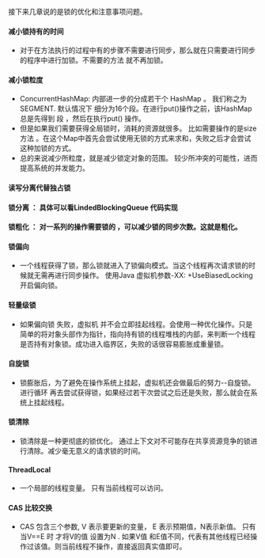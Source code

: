 接下来几章说的是锁的优化和注意事项问题。
#### 减小锁持有的时间
- 对于在方法执行的过程中有的步骤不需要进行同步，那么就在只需要进行同步的程序中进行加锁。不需要的方法 就不再加锁。
#### 减小锁粒度
- ConcurrentHashMap: 内部进一步的分成若干个 HashMap 。 我们称之为 SEGMENT.  默认情况下 细分为16个段。在进行put()操作之前，该HashMap 总是先得到 段 ，然后在执行put() 操作。
- 但是如果我们需要获得全局锁时，消耗的资源就很多。 比如需要操作的是size方法 。在这个Map中首先会尝试使用无锁的方式来求和，失败之后才会尝试这种加锁的方式。 
- 总的来说减少所粒度，就是减少锁定对象的范围。 较少所冲突的可能性，进而提高系统的并发能力。
#### 读写分离代替独占锁
#### 锁分离 ： 具体可以看LindedBlockingQueue 代码实现 
#### 锁粗化 ： 对一系列的操作需要锁的 ，可以减少锁的同步次数。这就是粗化。
#### 锁偏向
- 一个线程获得了锁，那么锁就进入了锁偏向模式。当这个线程再次请求锁的时候就无需再进行同步操作。 使用Java 虚拟机参数-XX: +UseBiasedLocking  开启偏向锁。
#### 轻量级锁
- 如果偏向锁 失败，虚拟机 并不会立即挂起线程。会使用一种优化操作。只是简单的将对象头部作为指针，指向持有锁的线程堆栈的内部，来判断一个线程是否持有对象锁。成功进入临界区，失败的话很容易膨胀成重量锁。
#### 自旋锁
- 锁膨胀后，为了避免在操作系统上挂起，虚拟机还会做最后的努力--自旋锁。进行循环 再去尝试获得锁，如果经过若干次尝试之后还是失败，那么就会在系统上挂起线程。
#### 锁清除
- 锁清除是一种更彻底的锁优化。 通过上下文对不可能存在共享资源竞争的锁进行清除。减少毫无意义的请求锁的时间。
#### ThreadLocal
- 一个局部的线程变量。 只有当前线程可以访问。
#### CAS 比较交换
- CAS 包含三个参数, V 表示要更新的变量， E 表示预期值，N表示新值。  只有当V==E 时  才将V的值 设置为N . 如果V值 和E值不同，代表有其他线程已经操作过该值。则当前线程不操作，直接返回真实值即可。

